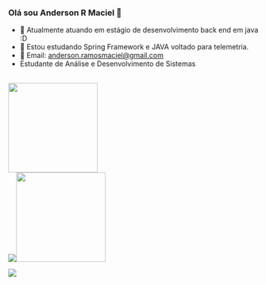 ### Olá sou Anderson R Maciel 👋


- 🔭 Atualmente atuando em estágio de desenvolvimento back end em java :D
- 🌱 Estou estudando Spring Framework e JAVA voltado para telemetria.
- 💬 Email: anderson.ramosmaciel@gmail.com
- Estudante de Análise e Desenvolvimento de Sistemas
##
<div>
  <a href="https://github.com/AndersonRMac">
  <img height="180em" src="https://github-readme-stats.vercel.app/api?username=AndersonRMac&show_icons=true&theme=dark&include_all_commits=true&count_private=true"/>
 
</div>

 <div>
  <a href = "mailto:anderson.ramosmaciel@gmail.com">
  <img src="https://img.shields.io/badge/-Gmail-%23333?style=for-the-badge&logo=gmail&logoColor=white" target="_blank"><img height="180em" src="https://github-readme-stats.vercel.app/api/top-langs/?username=AndersonRMac&layout=compact&langs_count=7&theme=dark"/></a>


  <a href="https://www.linkedin.com/in/anderson-r-maciel/" target="_blank"><img src="https://img.shields.io/badge/-LinkedIn-%230077B5?style=for-the-badge&logo=linkedin&logoColor=white" target="_blank"></a>   
 </div>

